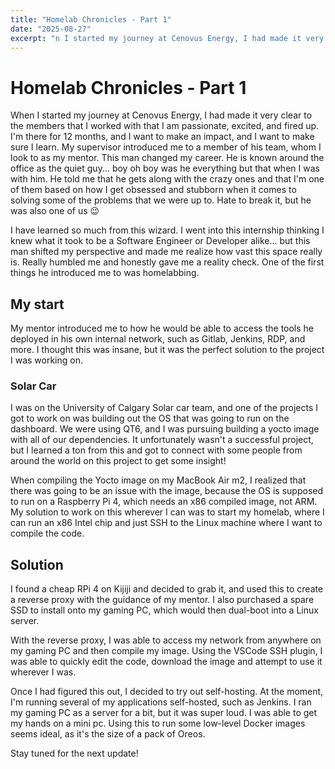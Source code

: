 ```yaml
---
title: "Homelab Chronicles - Part 1"
date: "2025-08-27"
excerpt: "n I started my journey at Cenovus Energy, I had made it very clear to the members that I worked with that I am passionate, excited, and fired up. I'm there for 12 months, and I want to make an impact, and I want to make sure I learn."
---
```


# Homelab Chronicles - Part 1
When I started my journey at Cenovus Energy, I had made it very clear to the members that I worked with that I am passionate, excited, and fired up. I'm there for 12 months, and I want to make an impact, and I want to make sure I learn. My supervisor introduced me to a member of his team, whom I look to as my mentor. This man changed my career. He is known around the office as the quiet guy... boy oh boy was he everything but that when I was with him. He told me that he gets along with the crazy ones and that I'm one of them based on how I get obsessed and stubborn when it comes to solving some of the problems that we were up to. Hate to break it, but he was also one of us 😉

I have learned so much from this wizard. I went into this internship thinking I knew what it took to be a Software Engineer or Developer alike... but this man shifted my perspective and made me realize how vast this space really is. Really humbled me and honestly gave me a reality check. One of the first things he introduced me to was homelabbing.

## My start

My mentor introduced me to how he would be able to access the tools he deployed in his own internal network, such as Gitlab, Jenkins, RDP, and more. I thought this was insane, but it was the perfect solution to the project I was working on.

### Solar Car

I was on the University of Calgary Solar car team, and one of the projects I got to work on was building out the OS that was going to run on the dashboard. We were using QT6, and I was pursuing building a yocto image with all of our dependencies. It unfortunately wasn't a successful project, but I learned a ton from this and got to connect with some people from around the world on this project to get some insight!

When compiling the Yocto image on my MacBook Air m2, I realized that there was going to be an issue with the image, because the OS is supposed to run on a Raspberry Pi 4, which needs an x86 compiled image, not ARM. My solution to work on this wherever I can was to start my homelab, where I can run an x86 Intel chip and just SSH to the Linux machine where I want to compile the code.

## Solution

I found a cheap RPi 4 on Kijiji and decided to grab it, and used this to create a reverse proxy with the guidance of my mentor. I also purchased a spare SSD to install onto my gaming PC, which would then dual-boot into a Linux server.

With the reverse proxy, I was able to access my network from anywhere on my gaming PC and then compile my image. Using the VSCode SSH plugin, I was able to quickly edit the code, download the image and attempt to use it wherever I was.

Once I had figured this out, I decided to try out self-hosting. At the moment, I'm running several of my applications self-hosted, such as Jenkins. I ran my gaming PC as a server for a bit, but it was super loud. I was able to get my hands on a mini pc. Using this to run some low-level Docker images seems ideal, as it's the size of a pack of Oreos.

Stay tuned for the next update!
